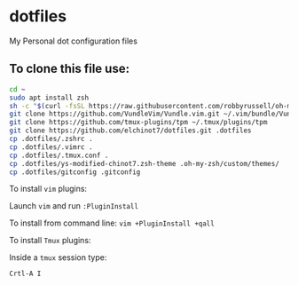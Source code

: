 # dotfiles

My Personal dot configuration files

To clone this file use:
-----------------------
~~~sh
cd ~
sudo apt install zsh
sh -c "$(curl -fsSL https://raw.githubusercontent.com/robbyrussell/oh-my-zsh/master/tools/install.sh)"
git clone https://github.com/VundleVim/Vundle.vim.git ~/.vim/bundle/Vundle.vim
git clone https://github.com/tmux-plugins/tpm ~/.tmux/plugins/tpm
git clone https://github.com/elchinot7/dotfiles.git .dotfiles
cp .dotfiles/.zshrc .
cp .dotfiles/.vimrc .
cp .dotfiles/.tmux.conf .
cp .dotfiles/ys-modified-chinot7.zsh-theme .oh-my-zsh/custom/themes/
cp .dotfiles/gitconfig .gitconfig
~~~

To install `vim` plugins:

Launch `vim` and run `:PluginInstall`

To install from command line: `vim +PluginInstall +qall`

To install `Tmux` plugins:

Inside a `tmux` session type: 

```sh
Crtl-A I
```


